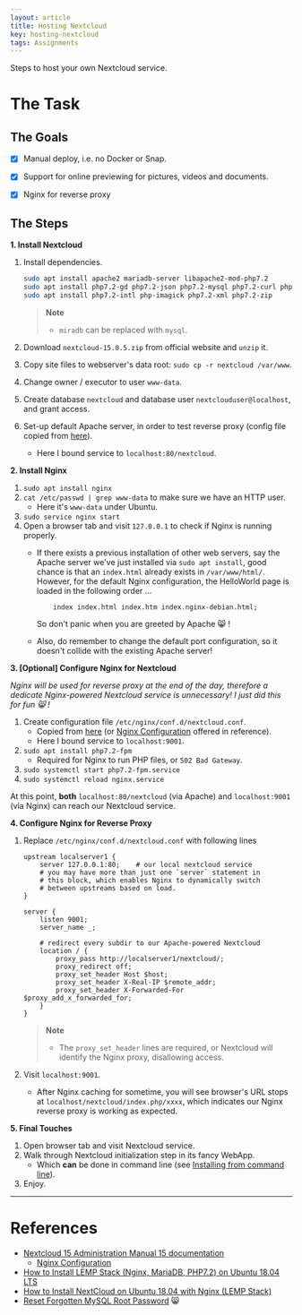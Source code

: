 ```yaml
---
layout: article
title: Hosting Nextcloud
key: hosting-nextcloud
tags: Assignments
---
```


Steps to host your own Nextcloud service.  

<!-- more -->

# The Task

## The Goals

- [x] Manual deploy, i.e. no Docker or Snap.
- [x] Support for online previewing for pictures, videos and documents.
- [x] Nginx for reverse proxy


## The Steps

__1. Install Nextcloud__  

1. Install dependencies.

    ```bash
    sudo apt install apache2 mariadb-server libapache2-mod-php7.2
    sudo apt install php7.2-gd php7.2-json php7.2-mysql php7.2-curl php7.2-mbstring
    sudo apt install php7.2-intl php-imagick php7.2-xml php7.2-zip
    ```

    > __Note__  
    > - `miradb` can be replaced with `mysql`.

2. Download `nextcloud-15.0.5.zip` from official website and `unzip` it.
3. Copy site files to webserver's data root: `sudo cp -r nextcloud /var/www`.
4. Change owner / executor to user `www-data`.
5. Create database `nextcloud` and database user `nextclouduser@localhost`, and grant access.
6. Set-up default Apache server, in order to test reverse proxy (config file copied from [here](https://docs.nextcloud.com/server/15/admin_manual/installation/source_installation.html#apache-web-server-configuration)).
    - Here I bound service to `localhost:80/nextcloud`.

__2. Install Nginx__  

1. `sudo apt install nginx`
2. `cat /etc/passwd | grep www-data` to make sure we have an HTTP user.
    - Here it's `www-data` under Ubuntu.
3. `sudo service nginx start`
4. Open a browser tab and visit `127.0.0.1` to check if Nginx is running properly.
    - If there exists a previous installation of other web servers, say the Apache server we've just installed via
        `sudo apt install`, good chance is that an `index.html` already exists in `/var/www/html/`. However, for the
        default Nginx configuration, the HelloWorld page is loaded in the following order ...

        ```nginx
            index index.html index.htm index.nginx-debian.html;
        ```

        So don't panic when you are greeted by Apache :smile_cat: !  

    - Also, do remember to change the default port configuration, so it doesn't collide with the existing Apache server!

__3. [Optional] Configure Nginx for Nextcloud__  

_Nginx will be used for reverse proxy at the end of the day, therefore a dedicate Nginx-powered Nextcloud service is unnecessary!
I just did this for fun :smile_cat: !_  

1. Create configuration file `/etc/nginx/conf.d/nextcloud.conf`.
    - Copied from [here](https://www.linuxbabe.com/ubuntu/install-nextcloud-ubuntu-18-04-nginx-lemp) (or [Nginx Configuration](https://docs.nextcloud.com/server/15/admin_manual/installation/nginx.html) offered in reference).
    - Here I bound service to `localhost:9001`.
2. `sudo apt install php7.2-fpm`
    - Required for Nginx to run PHP files, or `502 Bad Gateway`.
3. `sudo systemctl start php7.2-fpm.service`
4. `sudo systemctl reload nginx.service`

At this point, __both__ `localhost:80/nextcloud` (via Apache) and `localhost:9001` (via Nginx) can reach our Nextcloud service.  

__4. Configure Nginx for Reverse Proxy__  

1. Replace `/etc/nginx/conf.d/nextcloud.conf` with following lines

    ```nginx
    upstream localserver1 {
        server 127.0.0.1:80;    # our local nextcloud service
        # you may have more than just one `server` statement in
        # this block, which enables Nginx to dynamically switch
        # between upstreams based on load.
    }

    server {
        listen 9001;
        server_name _;

        # redirect every subdir to our Apache-powered Nextcloud
        location / {
            proxy_pass http://localserver1/nextcloud/;
            proxy_redirect off;
            proxy_set_header Host $host;
            proxy_set_header X-Real-IP $remote_addr;
            proxy_set_header X-Forwarded-For $proxy_add_x_forwarded_for;
        }
    }
    ```

    > __Note__  
    > - The `proxy_set_header` lines are required, or Nextcloud will identify the Nginx proxy, disallowing access.

2. Visit `localhost:9001`.
    - After Nginx caching for sometime, you will see browser's URL stops at `localhost/nextcloud/index.php/xxxx`, which indicates our Nginx reverse proxy is working as expected.

__5. Final Touches__  

1. Open browser tab and visit Nextcloud service.
2. Walk through Nextcloud initialization step in its fancy WebApp.
    - Which __can__ be done in command line (see [Installing from command line](https://docs.nextcloud.com/server/15/admin_manual/installation/command_line_installation.html)).
3. Enjoy.

---

# References

- [Nextcloud 15 Administration Manual 15 documentation](https://docs.nextcloud.com/server/15/admin_manual/#)
    - [Nginx Configuration](https://docs.nextcloud.com/server/15/admin_manual/installation/nginx.html)
- [How to Install LEMP Stack (Nginx, MariaDB, PHP7.2) on Ubuntu 18.04 LTS](https://www.linuxbabe.com/ubuntu/install-lemp-stack-nginx-mariadb-php7-2-ubuntu-18-04-lts)
- [How to Install NextCloud on Ubuntu 18.04 with Nginx (LEMP Stack)](https://www.linuxbabe.com/ubuntu/install-nextcloud-ubuntu-18-04-nginx-lemp)
- [Reset Forgotten MySQL Root Password](https://www.howtoforge.com/reset-forgotten-mysql-root-password) :smile_cat:

